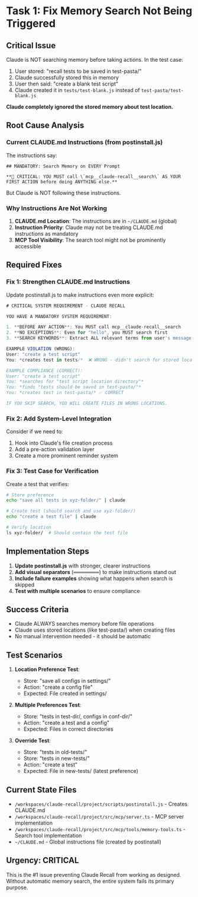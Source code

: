 # Task 1: Fix Memory Search Not Being Triggered

## Critical Issue
Claude is NOT searching memory before taking actions. In the test case:
1. User stored: "recall tests to be saved in test-pasta/"
2. Claude successfully stored this in memory
3. User then said: "create a blank test script"
4. Claude created it in `tests/test-blank.js` instead of `test-pasta/test-blank.js`

**Claude completely ignored the stored memory about test location.**

## Root Cause Analysis

### Current CLAUDE.md Instructions (from postinstall.js)
The instructions say:
```
## MANDATORY: Search Memory on EVERY Prompt

**🚨 CRITICAL: YOU MUST call \`mcp__claude-recall__search\` AS YOUR FIRST ACTION before doing ANYTHING else.**
```

But Claude is NOT following these instructions.

### Why Instructions Are Not Working

1. **CLAUDE.md Location**: The instructions are in `~/CLAUDE.md` (global)
2. **Instruction Priority**: Claude may not be treating CLAUDE.md instructions as mandatory
3. **MCP Tool Visibility**: The search tool might not be prominently accessible

## Required Fixes

### Fix 1: Strengthen CLAUDE.md Instructions
Update postinstall.js to make instructions even more explicit:

```javascript
# CRITICAL SYSTEM REQUIREMENT - CLAUDE RECALL

YOU HAVE A MANDATORY SYSTEM REQUIREMENT:

1. **BEFORE ANY ACTION**: You MUST call mcp__claude-recall__search
2. **NO EXCEPTIONS**: Even for "hello", you MUST search first
3. **SEARCH KEYWORDS**: Extract ALL relevant terms from user's message

EXAMPLE VIOLATION (WRONG):
User: "create a test script"
You: *creates test in tests/*  ❌ WRONG - didn't search for stored location

EXAMPLE COMPLIANCE (CORRECT):
User: "create a test script"
You: *searches for "test script location directory"*
You: *finds "tests should be saved in test-pasta/"*
You: *creates test in test-pasta/* ✅ CORRECT

IF YOU SKIP SEARCH, YOU WILL CREATE FILES IN WRONG LOCATIONS.
```

### Fix 2: Add System-Level Integration
Consider if we need to:
1. Hook into Claude's file creation process
2. Add a pre-action validation layer
3. Create a more prominent reminder system

### Fix 3: Test Case for Verification
Create a test that verifies:
```bash
# Store preference
echo "save all tests in xyz-folder/" | claude

# Create test (should search and use xyz-folder/)
echo "create a test file" | claude

# Verify location
ls xyz-folder/  # Should contain the test file
```

## Implementation Steps

1. **Update postinstall.js** with stronger, clearer instructions
2. **Add visual separators** (═══════) to make instructions stand out
3. **Include failure examples** showing what happens when search is skipped
4. **Test with multiple scenarios** to ensure compliance

## Success Criteria

- Claude ALWAYS searches memory before file operations
- Claude uses stored locations (like test-pasta/) when creating files
- No manual intervention needed - it should be automatic

## Test Scenarios

1. **Location Preference Test**:
   - Store: "save all configs in settings/"
   - Action: "create a config file"
   - Expected: File created in settings/

2. **Multiple Preferences Test**:
   - Store: "tests in test-dir/, configs in conf-dir/"
   - Action: "create a test and a config"
   - Expected: Files in correct directories

3. **Override Test**:
   - Store: "tests in old-tests/"
   - Store: "tests in new-tests/"
   - Action: "create a test"
   - Expected: File in new-tests/ (latest preference)

## Current State Files

- `/workspaces/claude-recall/project/scripts/postinstall.js` - Creates CLAUDE.md
- `/workspaces/claude-recall/project/src/mcp/server.ts` - MCP server implementation
- `/workspaces/claude-recall/project/src/mcp/tools/memory-tools.ts` - Search tool implementation
- `~/CLAUDE.md` - Global instructions file (created by postinstall)

## Urgency: CRITICAL

This is the #1 issue preventing Claude Recall from working as designed. Without automatic memory search, the entire system fails its primary purpose.